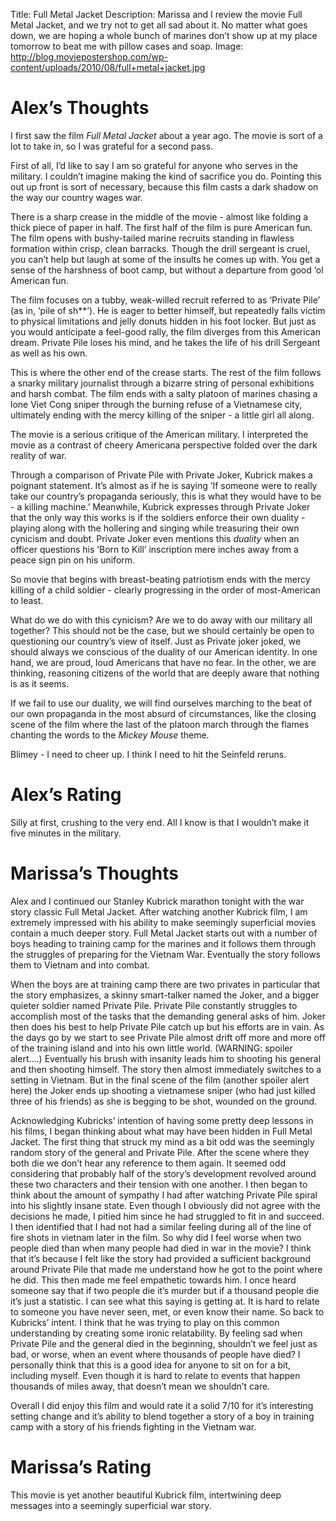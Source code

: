 Title: Full Metal Jacket
Description: Marissa and I review the movie Full Metal Jacket, and we try not to get all sad about it.  No matter what goes down, we are hoping a whole bunch of marines don’t show up at my place tomorrow to beat me with pillow cases and soap.
Image: http://blog.moviepostershop.com/wp-content/uploads/2010/08/full+metal+jacket.jpg

# Alex’s Thoughts

I first saw the film *Full Metal Jacket* about a year ago.  The movie is sort of a lot to take in, so I was grateful for a second pass.

First of all, I’d like to say I am so grateful for anyone who serves in the military.  I couldn’t imagine making the kind of sacrifice you do.  Pointing this out up front is sort of necessary, because this film casts a dark shadow on the way our country wages war.

There is a sharp crease in the middle of the movie - almost like folding a thick piece of paper in half.  The first half of the film is pure American fun.  The film opens with bushy-tailed marine recruits standing in flawless formation within crisp, clean barracks.  Though the drill sergeant is cruel, you can’t help but laugh at some of the insults he comes up with.  You get a sense of the harshness of boot camp, but without a departure from good ‘ol American fun.

The film focuses on a tubby, weak-willed recruit referred to as ‘Private Pile’ (as in, ‘pile of sh**’).  He is eager to better himself, but repeatedly falls victim to physical limitations and jelly donuts hidden in his foot locker.  But just as you would anticipate a feel-good rally, the film diverges from this American dream.  Private Pile loses his mind, and he takes the life of his drill Sergeant as well as his own.

This is where the other end of the crease starts.  The rest of the film follows a snarky military journalist through a bizarre string of personal exhibitions and harsh combat.  The film ends with a salty platoon of marines chasing a lone Viet Cong sniper through the burning refuse of a Vietnamese city, ultimately ending with the mercy killing of the sniper - a little girl all along.

The movie is a serious critique of the American military.  I interpreted the movie as a contrast of cheery Americana perspective folded over the dark reality of war.

Through a comparison of Private Pile with Private Joker, Kubrick makes a poignant statement.  It’s almost as if he is saying ‘If someone were to really take our country’s propaganda seriously, this is what they would have to be - a killing machine.’  Meanwhile, Kubrick expresses through Private Joker that the only way this works is if the soldiers enforce their own duality - playing along with the hollering and singing while treasuring their own cynicism and doubt.  Private Joker even mentions this *duality* when an officer questions his ‘Born to Kill’ inscription mere inches away from a peace sign pin on his uniform.

So movie that begins with breast-beating patriotism ends with the mercy killing of a child soldier - clearly progressing in the order of most-American to least.

What do we do with this cynicism?  Are we to do away with our military all together?  This should not be the case, but we should certainly be open to questioning our country’s view of itself.  Just as Private joker joked, we should always we conscious of the duality of our American identity.  In one hand, we are proud, loud Americans that have no fear.  In the other, we are thinking, reasoning citizens of the world that are deeply aware that nothing is as it seems.

If we fail to use our duality, we will find ourselves marching to the beat of our own propaganda in the most absurd of circumstances, like the closing scene of the film where the last of the platoon march through the flames chanting the words to the *Mickey Mouse* theme.

Blimey - I need to cheer up.  I think I need to hit the Seinfeld reruns.

# Alex’s Rating

Silly at first, crushing to the very end.  All I know is that I wouldn’t make it five minutes in the military.

<i class="fa fa-star"></i>
<i class="fa fa-star"></i>
<i class="fa fa-star"></i>
<i class="fa fa-star"></i>
<i class="fa fa-star"></i>
<i class="fa fa-star"></i>
<i class="fa fa-star"></i>
<i class="fa fa-star"></i>
<i class="fa fa-star"></i>
<i class="fa fa-star-o"></i>

# Marissa’s Thoughts

Alex and I continued our Stanley Kubrick marathon tonight with the war story classic Full Metal Jacket. After watching another Kubrick film, I am extremely impressed with his ability to make seemingly superficial movies contain a much deeper story. Full Metal Jacket starts out with a number of boys heading to training camp for the marines and it follows them through the struggles of preparing for the Vietnam War. Eventually the story follows them to Vietnam and into combat. 


When the boys are at training camp there are two privates in particular that the story emphasizes, a skinny smart-talker named the Joker, and a bigger quieter soldier named Private Pile. Private Pile constantly struggles to accomplish most of the tasks that the demanding general asks of him. Joker then does his best to help Private Pile catch up but his efforts are in vain. As the days go by we start to see Private Pile almost drift off more and more off of the training island and into his own little world. (WARNING: spoiler alert….) Eventually his brush with insanity leads him to shooting his general and then shooting himself. The story then almost immediately switches to a setting in Vietnam. But in the final scene of the film (another spoiler alert here) the Joker ends up shooting a vietnamese sniper (who had just killed three of his friends) as she is begging to be shot, wounded on the ground. 


Acknowledging Kubricks’ intention of having some pretty deep lessons in his films, I began thinking about what may have been hidden in Full Metal Jacket. The first thing that struck my mind as a bit odd was the seemingly random story of the general and Private Pile. After the scene where they both die we don’t hear any reference to them again. It seemed odd considering that probably half of the story’s development revolved around these two characters and their tension with one another. I then began to think about the amount of sympathy I had after watching Private Pile spiral into his slightly insane state. Even though I obviously did not agree with the decisions he made, I pitied him since he had struggled to fit in and succeed. I then identified that I had not had a similar feeling during all of the line of fire shots in vietnam later in the film. So why did I feel worse when two people died than when many people had died in war in the movie? I think that it’s because I felt like the story had provided a sufficient background around Private Pile that made me understand how he got to the point where he did. This then made me feel empathetic towards him. I once heard someone say that if two people die it’s murder but if a thousand people die it’s just a statistic. I can see what this saying is getting at. It is hard to relate to someone you have never seen, met, or even know their name. So back to Kubricks’ intent. I think that he was trying to play on this common understanding by creating some ironic relatability. By feeling sad when Private Pile and the general died in the beginning, shouldn’t we feel just as bad, or worse, when an event where thousands of people have died? I personally think that this is a good idea for anyone to sit on for a bit, including myself. Even though it is hard to relate to events that happen thousands of miles away, that doesn’t mean we shouldn’t care. 


Overall I did enjoy this film and would rate it a solid 7/10 for it’s interesting setting change and it’s ability to blend together a story of a boy in training camp with a story of his friends fighting in the Vietnam war. 

# Marissa’s Rating

This movie is yet another beautiful Kubrick film, intertwining deep messages into a seemingly superficial war story.

<i class="fa fa-star"></i>
<i class="fa fa-star"></i>
<i class="fa fa-star"></i>
<i class="fa fa-star"></i>
<i class="fa fa-star"></i>
<i class="fa fa-star"></i>
<i class="fa fa-star"></i>
<i class="fa fa-star-o"></i>
<i class="fa fa-star-o"></i>
<i class="fa fa-star-o"></i>